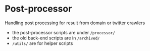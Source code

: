 # Post-processor
Handling post processing for result from domain or twitter crawlers
- the post-processor scripts are under `/processor/`
- the old back-end scripts are in `/archived/`
- `/utils/` are for helper scripts

